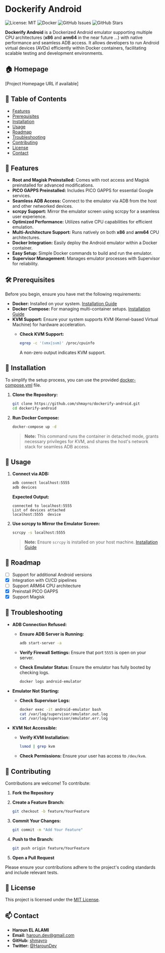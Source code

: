 # Dockerify Android

![License: MIT](https://img.shields.io/badge/License-MIT-yellow.svg)
![Docker](https://img.shields.io/badge/Docker-%230db7ed.svg?logo=docker&logoColor=white)
![GitHub Issues](https://img.shields.io/github/issues/shmayro/dockerify-android)
![GitHub Stars](https://img.shields.io/github/stars/shmayro/dockerify-android?style=social)

**Dockerify Android** is a Dockerized Android emulator supporting multiple CPU architectures (**x86** and **arm64** in the near future ...) with native performance and seamless ADB access. It allows developers to run Android virtual devices (AVDs) efficiently within Docker containers, facilitating scalable testing and development environments.

## 🏠 **Homepage**

[Project Homepage URL if available]

## 📜 **Table of Contents**

- [Features](#-features)
- [Prerequisites](#-prerequisites)
- [Installation](#-installation)
- [Usage](#-usage)
- [Roadmap](#-roadmap)
- [Troubleshooting](#-troubleshooting)
- [Contributing](#-contributing)
- [License](#-license)
- [Contact](#-contact)

## 🔧 **Features**

- **Root and Magisk Preinstalled:** Comes with root access and Magisk preinstalled for advanced modifications.
- **PICO GAPPS Preinstalled:** Includes PICO GAPPS for essential Google services.
- **Seamless ADB Access:** Connect to the emulator via ADB from the host and other networked devices.
- **scrcpy Support:** Mirror the emulator screen using scrcpy for a seamless user experience.
- **Optimized Performance:** Utilizes native CPU capabilities for efficient emulation.
- **Multi-Architecture Support:** Runs natively on both **x86** and **arm64** CPU architectures.
- **Docker Integration:** Easily deploy the Android emulator within a Docker container.
- **Easy Setup:** Simple Docker commands to build and run the emulator.
- **Supervisor Management:** Manages emulator processes with Supervisor for reliability.

## 🛠️ **Prerequisites**

Before you begin, ensure you have met the following requirements:
- **Docker:** Installed on your system. [Installation Guide](https://docs.docker.com/get-docker/)
- **Docker Compose:** For managing multi-container setups. [Installation Guide](https://docs.docker.com/compose/install/)
- **KVM Support:** Ensure your system supports KVM (Kernel-based Virtual Machine) for hardware acceleration.
  - **Check KVM Support:**

    ```bash
    egrep -c '(vmx|svm)' /proc/cpuinfo
    ```

    A non-zero output indicates KVM support.

## 🚀 **Installation**

To simplify the setup process, you can use the provided [docker-compose.yml](https://github.com/Shmayro/dockerify-android/blob/main/docker-compose.yml) file.

1. **Clone the Repository:**

    ```bash
    git clone https://github.com/shmayro/dockerify-android.git
    cd dockerify-android
    ```

2. **Run Docker Compose:**

    ```bash
    docker-compose up -d
    ```

    > **Note:** This command runs the container in detached mode, grants necessary privileges for KVM, and shares the host's network stack for seamless ADB access.

## 📡 **Usage**

1. **Connect via ADB:**

    ```bash
    adb connect localhost:5555
    adb devices
    ```

    **Expected Output:**

    ```
    connected to localhost:5555
    List of devices attached
    localhost:5555	device
    ```

2. **Use scrcpy to Mirror the Emulator Screen:**

    ```bash
    scrcpy -s localhost:5555
    ```

    > **Note:** Ensure `scrcpy` is installed on your host machine. [Installation Guide](https://github.com/Genymobile/scrcpy#installation)

## 🚧 **Roadmap**

- [ ] Support for additional Android versions
- [x] Integration with CI/CD pipelines
- [ ] Support ARM64 CPU architecture
- [x] Preinstall PICO GAPPS
- [x] Support Magisk

## 🐞 **Troubleshooting**

- **ADB Connection Refused:**
  - **Ensure ADB Server is Running:**
    ```bash
    adb start-server -a
    ```
  - **Verify Firewall Settings:** Ensure that port `5555` is open on your server.
  - **Check Emulator Status:** Ensure the emulator has fully booted by checking logs.

    ```bash
    docker logs android-emulator
    ```

- **Emulator Not Starting:**
  - **Check Supervisor Logs:**

    ```bash
    docker exec -it android-emulator bash
    cat /var/log/supervisor/emulator.out.log
    cat /var/log/supervisor/emulator.err.log
    ```

- **KVM Not Accessible:**
  - **Verify KVM Installation:**

    ```bash
    lsmod | grep kvm
    ```
  - **Check Permissions:** Ensure your user has access to `/dev/kvm`.

## 🤝 **Contributing**

Contributions are welcome! To contribute:

1. **Fork the Repository**
2. **Create a Feature Branch:**

    ```bash
    git checkout -b feature/YourFeature
    ```

3. **Commit Your Changes:**

    ```bash
    git commit -m "Add Your Feature"
    ```

4. **Push to the Branch:**

    ```bash
    git push origin feature/YourFeature
    ```

5. **Open a Pull Request**

Please ensure your contributions adhere to the project's coding standards and include relevant tests.

## 📄 **License**

This project is licensed under the [MIT License](LICENSE).

## 📫 **Contact**

- **Haroun EL ALAMI**
- **Email:** haroun.dev@gmail.com
- **GitHub:** [shmayro](https://github.com/shmayro)
- **Twitter:** [@HarounDev](https://twitter.com/HarounDev)
